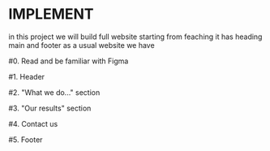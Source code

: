 # IMPLEMENT


in this project we will build full website starting from feaching
it has heading main and footer as a usual website 
we have 

#0. Read and be familiar with Figma


#1. Header


#2. "What we do..." section


#3. "Our results" section


#4. Contact us


#5. Footer


